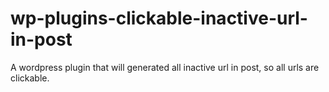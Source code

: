 # wp-plugins-clickable-inactive-url-in-post
A wordpress plugin that will generated all inactive url in post, so all urls are clickable.
